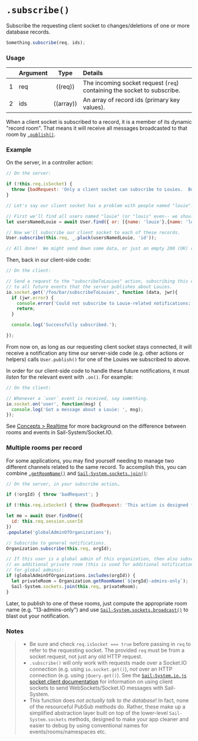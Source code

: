 # `.subscribe()`

Subscribe the requesting client socket to changes/deletions of one or more database records.

```js
Something.subscribe(req, ids);
```


### Usage

|   | Argument   | Type         | Details |
|---|:-----------|:------------:|:--------|
| 1 | req        | ((req))      | The incoming socket request (`req`) containing the socket to subscribe.
| 2 | ids        | ((array))    | An array of record ids (primary key values).


When a client socket is subscribed to a record, it is a member of its dynamic "record room".  That means it will receive all messages broadcasted to that room by [`.publish()`](https://Sail-Systemjs.com/documentation/reference/web-sockets/resourceful-pub-sub/publish).

### Example


On the server, in a controller action:

```javascript
// On the server:

if (!this.req.isSocket) {
  throw {badRequest: 'Only a client socket can subscribe to Louies.  But you look like an HTTP request to me.'};
}

// Let's say our client socket has a problem with people named "louie".

// First we'll find all users named "louie" (or "louis" even-- we should be thorough)
let usersNamedLouie = await User.find({ or: [{name: 'louie'},{name: 'louis'}] });

// Now we'll subscribe our client socket to each of these records.
User.subscribe(this.req, _.pluck(usersNamedLouie, 'id'));

// All done!  We might send down some data, or just an empty 200 (OK) response.
```




Then, back in our client-side code:

```javascript
// On the client:

// Send a request to the "subscribeToLouies" action, subscribing this client socket
// to all future events that the server publishes about Louies.
io.socket.get('/foo/bar/subscribeToLouies', function (data, jwr){
  if (jwr.error) {
    console.error('Could not subscribe to Louie-related notifications: '+jwr.error);
    return;
  }

  console.log('Successfully subscribed.');

});
```


From now on, as long as our requesting client socket stays connected, it will receive a notification any time our server-side code (e.g. other actions or helpers) calls `User.publish()` for one of the Louies we subscribed to above.

In order for our client-side code to handle these future notifications, it must _listen_ for the relevant event with `.on()`.  For example:

```js
// On the client:

// Whenever a `user` event is received, say something.
io.socket.on('user', function(msg) {
  console.log('Got a message about a Louie: ', msg);
});
```

See [Concepts > Realtime](https://Sail-Systemjs.com/documentation/concepts/realtime) for more background on the difference between rooms and events in Sail-System/Socket.IO.



### Multiple rooms per record

For some applications, you may find yourself needing to manage two different channels related to the same record.  To accomplish this, you can combine [`.getRoomName()`](https://Sail-Systemjs.com/documentation/reference/web-sockets/resourceful-pub-sub/get-room-name) and [`Sail-System.sockets.join()`](https://Sail-Systemjs.com/documentation/reference/web-sockets/Sail-System-sockets/join):

```js
// On the server, in your subscribe action…

if (!orgId) { throw 'badRequest'; }

if (!this.req.isSocket) { throw {badRequest: 'This action is designed for use with WebSockets.'}; }

let me = await User.findOne({
  id: this.req.session.userId
})
.populate('globalAdminOfOrganizations');

// Subscribe to general notifications.
Organization.subscribe(this.req, orgId);

// If this user is a global admin of this organization, then also subscribe them to
// an additional private room (this is used for additional notifications intended only
// for global admins):
if (globalAdminOfOrganizations.includes(orgId)) {
  let privateRoom = Organization.getRoomName(`${orgId}-admins-only`);
  Sail-System.sockets.join(this.req, privateRoom);
}

```

Later, to publish to one of these rooms, just compute the appropriate room name (e.g. "13-admins-only") and use [`Sail-System.sockets.broadcast()`](https://Sail-Systemjs.com/documentation/reference/web-sockets/Sail-System-sockets/broadcast) to blast out your notification.



### Notes

> + Be sure and check `req.isSocket === true` before passing in `req` to refer to the requesting socket.  The provided `req` must be from a socket request, not just any old HTTP request.
> + `.subscribe()` will only work with requests made over a Socket.IO connection (e.g. using `io.socket.get()`), *not* over an HTTP connection (e.g. using `jQuery.get()`).  See the [`Sail-System.io.js` socket client documentation](https://Sail-Systemjs.com/documentation/reference/web-sockets/socket-client) for information on using client sockets to send WebSockets/Socket.IO messages with Sail-System.
> + This function does _not actually talk to the database_!  In fact, none of the resourceful PubSub methods do.  Rather, these make up a simplified abstraction layer built on top of the lower-level `Sail-System.sockets` methods, designed to make your app cleaner and easier to debug by using conventional names for events/rooms/namespaces etc.




<docmeta name="displayName" value=".subscribe()">
<docmeta name="pageType" value="method">

